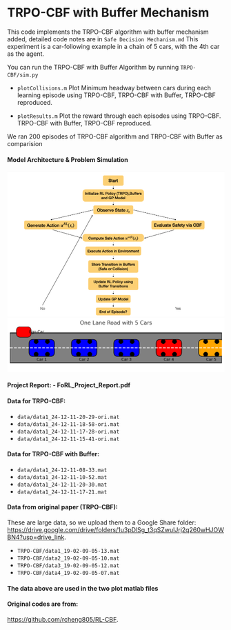 # TRPO-CBF with Buffer Mechanism

This code implements the TRPO-CBF algorithm with buffer mechanism added, detailed code notes are in `Safe Decision Mechanism.md`
This experiment is a car-following example in a chain of 5 cars, with the 4th car as the agent.

You can run the TRPO-CBF with Buffer Algorithm by running `TRPO-CBF/sim.py`

- `plotCollisions.m` Plot Minimum headway between cars during
each learning episode using TRPO-CBF, TRPO-CBF with Buffer, TRPO-CBF reproduced.

- `plotResults.m` Plot the reward through each episodes using TRPO-CBF. TRPO-CBF with Buffer, TRPO-CBF reproduced.

We ran 200 episodes of TRPO-CBF algorithm and TRPO-CBF with Buffer as comparision

#### Model Architecture & Problem Simulation
![Model Architecture](flowchart.png)
![Problem Simulation](car_road.png)

#### Project Report: - FoRL_Project_Report.pdf

#### Data for TRPO-CBF:
- `data/data1_24-12-11-20-29-ori.mat`
- `data/data1_24-12-11-18-58-ori.mat`
- `data/data1_24-12-11-17-28-ori.mat`
- `data/data1_24-12-11-15-41-ori.mat`

#### Data for TRPO-CBF with Buffer:
- `data/data1_24-12-11-08-33.mat`
- `data/data1_24-12-11-10-52.mat`
- `data/data1_24-12-11-20-30.mat`
- `data/data1_24-12-11-17-21.mat`

#### Data from original paper (TRPO-CBF):
These are large data, so we upload them to a Google Share folder:
https://drive.google.com/drive/folders/1u3pDlSg_t3qSZwulJrj2q260wHJOWBN4?usp=drive_link.  
- `TRPO-CBF/data1_19-02-09-05-13.mat`
- `TRPO-CBF/data2_19-02-09-05-10.mat`
- `TRPO-CBF/data3_19-02-09-05-12.mat`
- `TRPO-CBF/data4_19-02-09-05-07.mat`

#### The data above are used in the two plot matlab files

#### Original codes are from:
https://github.com/rcheng805/RL-CBF.
